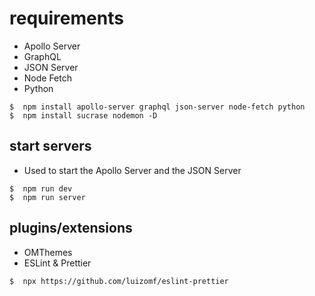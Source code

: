# requirements

- Apollo Server
- GraphQL
- JSON Server
- Node Fetch
- Python

```shell
$  npm install apollo-server graphql json-server node-fetch python
$  npm install sucrase nodemon -D
```

## start servers

- Used to start the Apollo Server and the JSON Server

```shell
$  npm run dev
$  npm run server
```

## plugins/extensions

- OMThemes
- ESLint & Prettier

```shell
$  npx https://github.com/luizomf/eslint-prettier
```

